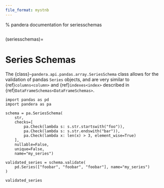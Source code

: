 ```yaml
---
file_format: mystnb
---
```


% pandera documentation for seriesschemas

```{currentmodule} pandera
```

(seriesschemas)=

# Series Schemas

The {class}`~pandera.api.pandas.array.SeriesSchema` class allows for the validation of pandas
`Series` objects, and are very similar to {ref}`columns<column>` and
{ref}`indexes<index>` described in {ref}`DataFrameSchemas<DataFrameSchemas>`.

```{code-cell} python
import pandas as pd
import pandera as pa

schema = pa.SeriesSchema(
    str,
    checks=[
        pa.Check(lambda s: s.str.startswith("foo")),
        pa.Check(lambda s: s.str.endswith("bar")),
        pa.Check(lambda x: len(x) > 3, element_wise=True)
    ],
    nullable=False,
    unique=False,
    name="my_series")

validated_series = schema.validate(
    pd.Series(["foobar", "foobar", "foobar"], name="my_series")
)

validated_series
```

